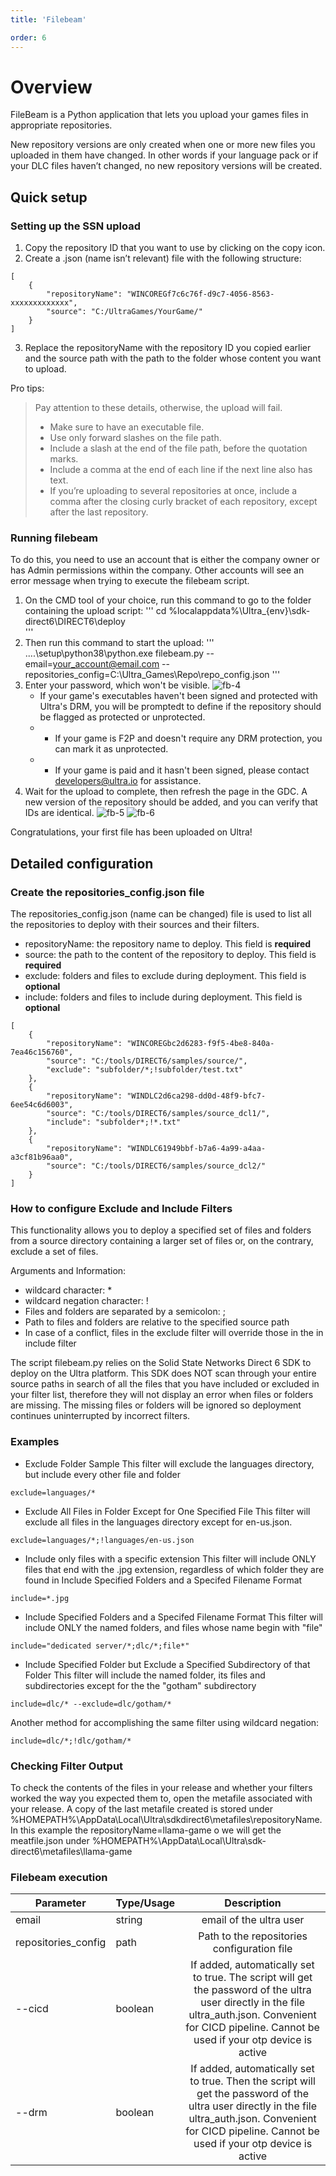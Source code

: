 ```yaml
---
title: 'Filebeam'

order: 6
---
```


# Overview

FileBeam is a Python application that lets you upload your games files in appropriate repositories.

New repository versions are only created when one or more new files you uploaded in them have changed. In other words if your language pack or if your DLC files haven’t changed, no new repository versions will be created.

## Quick setup

### Setting up the SSN upload

1. Copy the repository ID that you want to use by clicking on the copy icon.
2. Create a .json (name isn’t relevant) file with the following structure:

```
[
    {
        "repositoryName": "WINCOREGf7c6c76f-d9c7-4056-8563-xxxxxxxxxxxxx",
        "source": "C:/UltraGames/YourGame/"
    }
]
```
3. Replace the repositoryName with the repository ID you copied earlier and the source path with the path to the folder whose content you want to upload.

Pro tips:

> Pay attention to these details, otherwise, the upload will fail.
> * Make sure to have an executable file.
> * Use only forward slashes on the file path.
> * Include a slash at the end of the file path, before the quotation marks.
> * Include a comma at the end of each line if the next line also has text.
> * If you’re uploading to several repositories at once, include a comma after the closing curly bracket of each repository, except after the last repository.

### Running filebeam

To do this, you need to use an account that is either the company owner or has Admin permissions within the company. Other accounts will see an error message when trying to execute the filebeam script.

1. On the CMD tool of your choice, run this command to go to the folder containing the upload script:
'''
cd %localappdata%\Ultra_{env}\sdk-direct6\DIRECT6\deploy\
'''
2. Then run this command to start the upload:
'''
..\..\setup\python38\python.exe filebeam.py --email=your_account@email.com --repositories_config=C:\Ultra_Games\Repo\repo_config.json
'''
3. Enter your password, which won't be visible.
![fb-4](/images/gdc/fb-4.png)
    * If your game's executables haven't been signed and protected with Ultra's DRM, you will be promptedt to define if the repository should be flagged as protected or unprotected.
    * * If your game is F2P and doesn't require any DRM protection, you can mark it as unprotected.
    * * If your game is paid and it hasn't been signed, please contact [developers@ultra.io](mailto:developers@ultra.io) for assistance.
5. Wait for the upload to complete, then refresh the page in the GDC. A new version of the repository should be added, and you can verify that IDs are identical.
![fb-5](/images/gdc/fb-5.png)
![fb-6](/images/gdc/fb-6.png)

Congratulations, your first file has been uploaded on Ultra!

## Detailed configuration

### Create the repositories_config.json file

The repositories_config.json (name can be changed) file is used to list all the repositories to deploy with their sources and their filters.

* repositoryName: the repository name to deploy. This field is **required**
* source: the path to the content of the repository to deploy. This field is **required**
* exclude: folders and files to exclude during deployment. This field is **optional**
* include: folders and files to include during deployment. This field is **optional**

```
[
    {
        "repositoryName": "WINCOREGbc2d6283-f9f5-4be8-840a-7ea46c156760",
        "source": "C:/tools/DIRECT6/samples/source/",
        "exclude": "subfolder/*;!subfolder/test.txt"
    },
    {
        "repositoryName": "WINDLC2d6ca298-dd0d-48f9-bfc7-6ee54c6d6003",
        "source": "C:/tools/DIRECT6/samples/source_dcl1/",
        "include": "subfolder*;!*.txt"
    },
    {
        "repositoryName": "WINDLC61949bbf-b7a6-4a99-a4aa-a3cf81b96aa0",
        "source": "C:/tools/DIRECT6/samples/source_dcl2/"
    }
]
```

### How to configure Exclude and Include Filters

This functionality allows you to deploy a specified set of files and folders from a source directory containing a larger set of files or, on the contrary, exclude a set of files.

Arguments and Information:
* wildcard character: *
* wildcard negation character: !
* Files and folders are separated by a semicolon: ;
* Path to files and folders are relative to the specified source path
* In case of a conflict, files in the exclude filter will override those in the in include filter

The script filebeam.py relies on the Solid State Networks Direct 6 SDK to deploy on the Ultra platform. This SDK does NOT scan through
your entire source paths in search of all the files that you have included or excluded in your filter list, therefore they will not display an error
when files or folders are missing. The missing files or folders will be ignored so deployment continues uninterrupted by incorrect filters.

### Examples

* Exclude Folder Sample
This filter will exclude the languages directory, but include every other file and folder
```
exclude=languages/*
```
* Exclude All Files in Folder Except for One Specified File
This filter will exclude all files in the languages directory except for en-us.json.
```
exclude=languages/*;!languages/en-us.json
```
* Include only files with a specific extension
This filter will include ONLY files that end with the .jpg extension, regardless of which folder they are found in
Include Specified Folders and a Specifed Filename Format
```
include=*.jpg
```
* Include Specified Folders and a Specifed Filename Format
This filter will include ONLY the named folders, and files whose name begin with "file"
```
include="dedicated server/*;dlc/*;file*"
```
* Include Specified Folder but Exclude a Specified Subdirectory of that Folder
This filter will include the named folder, its files and subdirectories except for the the "gotham" subdirectory
```
include=dlc/* --exclude=dlc/gotham/*
```
Another method for accomplishing the same filter using wildcard negation:
```
include=dlc/*;!dlc/gotham/*
```

### Checking Filter Output

To check the contents of the files in your release and whether your filters worked the way you expected them to, open the metafile associated with your release. A copy of the last metafile created is stored under %HOMEPATH%\AppData\Local\Ultra\sdkdirect6\metafiles\repositoryName. In this example the repositoryName=llama-game o we will get the meatfile.json under %HOMEPATH%\AppData\Local\Ultra\sdk-direct6\metafiles\llama-game

### Filebeam execution

| Parameter | Type/Usage | Description |
| ---- | ---- | :----: |
| email  | string  | email of the ultra user |
| repositories_config | path | Path to the repositories configuration file |
| --cicd | boolean | If added, automatically set to true. The script will get the password of the ultra user directly in the file ultra_auth.json. Convenient for CICD pipeline. Cannot be used if your otp device is active |
| --drm | boolean | If added, automatically set to true. Then the script will get the password of the ultra user directly in the file ultra_auth.json. Convenient for CICD pipeline. Cannot be used if your otp device is active |

